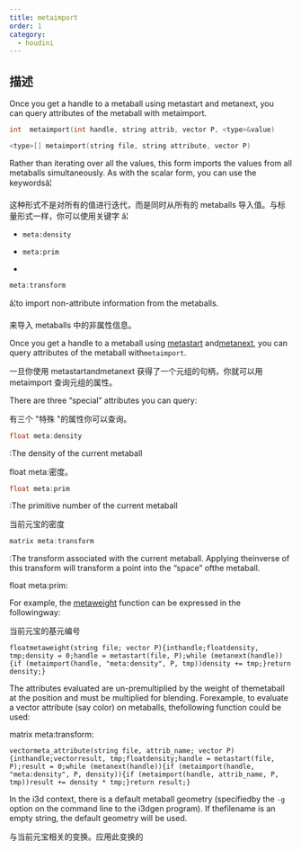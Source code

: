 ```yaml
---
title: metaimport
order: 1
category:
  - houdini
---
```

    
## 描述

Once you get a handle to a metaball using metastart and metanext, you  
can query attributes of the metaball with metaimport.

```c
int  metaimport(int handle, string attrib, vector P, <type>&value)
```

```c
<type>[] metaimport(string file, string attribute, vector P)
```

Rather than iterating over all the values, this form imports the values from
all metaballs simultaneously. As with the scalar form, you can use the
keywordsâ¦

这种形式不是对所有的值进行迭代，而是同时从所有的 metaballs 导入值。与标量形式一样，你可以使用关键字 â¦

- `meta:density`

- `meta:prim`

-

```c
meta:transform
```

â¦to import non-attribute information from the metaballs.

来导入 metaballs 中的非属性信息。

Once you get a handle to a metaball using [metastart](metastart.html "Open a
geometry file and return a handle for the metaballs ofinterest, at the
position p.") and[metanext](metanext.html "Iterate to the next metaball in the
list of metaballs returned by the metastart() function."), you can query
attributes of the metaball with`metaimport`.

一旦你使用 metastartandmetanext 获得了一个元组的句柄，你就可以用 metaimport 查询元组的属性。

There are three “special” attributes you can query:

有三个 "特殊 "的属性你可以查询。

```c
float meta:density
```

:The density of the current metaball

float meta:密度。

```c
float meta:prim
```

:The primitive number of the current metaball

当前元宝的密度

```c
matrix meta:transform
```

:The transform associated with the current metaball.
Applying theinverse of this transform will transform a point into the “space”
ofthe metaball.

float meta:prim:

For example, the [metaweight](metaweight.html "Returns the metaweight of the
geometry at position p.") function can be expressed in the followingway:

当前元宝的基元编号

    floatmetaweight(string file; vector P){inthandle;floatdensity, tmp;density = 0;handle = metastart(file, P);while (metanext(handle)){if (metaimport(handle, "meta:density", P, tmp))density += tmp;}return density;}

The attributes evaluated are un-premultiplied by the weight of themetaball at
the position and must be multiplied for blending. Forexample, to evaluate a
vector attribute (say color) on metaballs, thefollowing function could be
used:

matrix meta:transform:

    vectormeta_attribute(string file, attrib_name; vector P){inthandle;vectorresult, tmp;floatdensity;handle = metastart(file, P);result = 0;while (metanext(handle)){if (metaimport(handle, "meta:density", P, density)){if (metaimport(handle, attrib_name, P, tmp))result += density * tmp;}return result;}

In the i3d context, there is a default metaball geometry (specifiedby the `-g`
option on the command line to the i3dgen program). If thefilename is an empty
string, the default geometry will be used.

与当前元宝相关的变换。应用此变换的
